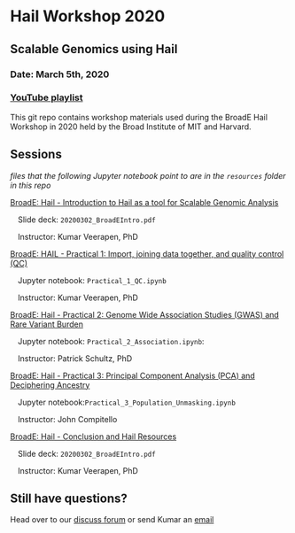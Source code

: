 # Hail Workshop 2020 
## Scalable Genomics using Hail
### Date: March 5th, 2020
### [YouTube playlist](https://www.youtube.com/playlist?list=PLlMMtlgw6qNg7im-zHSWu7M1N8xigpv4m) 

This git repo contains workshop materials used during the BroadE Hail Workshop in 2020 held by the Broad Institute of MIT and Harvard.

## Sessions

_files that the following Jupyter notebook point to are in the `resources` folder in this repo_

[BroadE: Hail - Introduction to Hail as a tool for Scalable Genomic Analysis](https://youtu.be/GolxWJ477FM)

&emsp;Slide deck: `20200302_BroadEIntro.pdf`

&emsp;Instructor: Kumar Veerapen, PhD

[BroadE: HAIL - Practical 1: Import, joining data together, and quality control (QC)](https://youtu.be/LlJZ4NGtIkY)

&emsp;Jupyter notebook: `Practical_1_QC.ipynb`

&emsp;Instructor: Kumar Veerapen, PhD

[BroadE: Hail - Practical 2: Genome Wide Association Studies (GWAS) and Rare Variant Burden](https://youtu.be/o42_rSIiFqA)

&emsp;Jupyter notebook: `Practical_2_Association.ipynb`: 

&emsp;Instructor: Patrick Schultz, PhD

[BroadE: Hail - Practical 3: Principal Component Analysis (PCA) and Deciphering Ancestry](https://youtu.be/N8cOoAPm_64)

&emsp;Jupyter notebook:`Practical_3_Population_Unmasking.ipynb`

&emsp;Instructor: John Compitello


[BroadE: Hail - Conclusion and Hail Resources](https://youtu.be/A_2uYSAOA-w)

&emsp;Slide deck: `20200302_BroadEIntro.pdf`

&emsp;Instructor: Kumar Veerapen, PhD



## Still have questions?

Head over to our [discuss forum](discuss.hail.is) or send Kumar an [email](mailto:veerapen@broadinstitute.org) 
